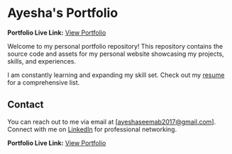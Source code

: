 # Ayesha's Portfolio
**Portfolio Live Link:** [View Portfolio](https://ayeshaseemab93.github.io/Portfolio/)

Welcome to my personal portfolio repository! This repository contains the source code and assets for my personal website showcasing my projects, skills, and experiences.

I am constantly learning and expanding my skill set. Check out my [resume](./resume.pdf) for a comprehensive list.

## Contact

You can reach out to me via email at [ayeshaseemab2017@gmail.com]. 
Connect with me on [LinkedIn](https://www.linkedin.com/in/ayesha-seemab/) for professional networking.

**Portfolio Live Link:** [View Portfolio](https://ayeshaseemab93.github.io/Portfolio/)

